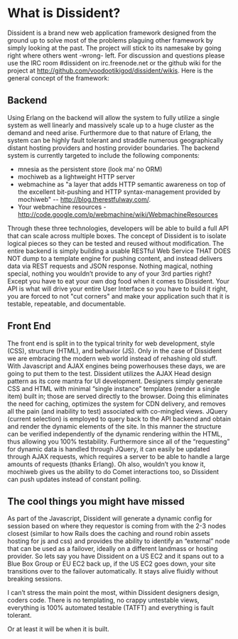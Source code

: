 What is Dissident?
==================

Dissident is a brand new web application framework designed from the ground up to solve most of the problems plaguing other framework by simply looking at the past. The project will stick to its namesake by going right where others went -wrong- left. For discussion and questions please use the IRC room #dissident on irc.freenode.net or the github wiki for the project at http://github.com/voodootikigod/dissident/wikis. Here is the general concept of the framework:

Backend
-------

Using Erlang on the backend will allow the system to fully utilize a single system as well linearly and massively scale up to a huge cluster as the demand and need arise. Furthermore due to that nature of Erlang, the system can be highly fault tolerant and straddle numerous geographically distant hosting providers and hosting provider boundaries. The backend system is currently targeted to include the following components:

* mnesia as the persistent store (look ma’ no ORM)
* mochiweb as a lightweight HTTP server
* webmachine as "a layer that adds HTTP semantic awareness on top of the excellent bit-pushing and HTTP syntax-management provided by mochiweb" -- http://blog.therestfulway.com/.
* Your webmachine resources - http://code.google.com/p/webmachine/wiki/WebmachineResources

Through these three technologies, developers will be able to build a full API that can scale across multiple boxes. The concept of Dissident is to isolate logical pieces so they can be tested and reused without modification. The entire backend is simply building a usable RESTful Web Service THAT DOES NOT dump to a template engine for pushing content, and instead delivers data via REST requests and JSON response. Nothing magical, nothing special, nothing you wouldn’t provide to any of your 3rd parties right? Except you have to eat your own dog food when it comes to Dissident. Your API is what will drive your entire User Interface so you have to build it right, you are forced to not "cut corners" and make your application such that it is testable, repeatable, and documentable.

Front End
---------

The front end is split in to the typical trinity for web development, style (CSS), structure (HTML), and behavior (JS). Only in the case of Dissident we are embracing the modern web world instead of rehashing old stuff. With Javascript and AJAX engines being powerhouses these days, we are going to put them to the test. Dissident utilizes the AJAX Head design pattern as its core mantra for UI development. Designers simply generate CSS and HTML with minimal “single instance” templates (render a single item) built in; those are served directly to the browser. Doing this eliminates the need for caching, optimizes the system for CDN delivery, and removes all the pain (and inability to test) associated with co-mingled views. JQuery (current selection) is employed to query back to the API backend and obtain and render the dynamic elements of the site. In this manner the structure can be verified independently of the dynamic rendering within the HTML, thus allowing you 100% testability. Furthermore since all of the “requesting” for dynamic data is handled through JQuery, it can easily be updated through AJAX requests, which requires a server to be able to handle a large amounts of requests (thanks Erlang). Oh also, wouldn’t you know it, mochiweb gives us the ability to do Comet interactions too, so Dissident can push updates instead of constant polling.


The cool things you might have missed
-------------------------------------

As part of the Javascript, Dissident will generate a dynamic config for session based on where they requestor is coming from with the 2-3 nodes closest (similar to how Rails does the caching and round robin assets hosting for js and css) and provides the ability to identify an “external” node that can be used as a failover, ideally on a different landmass or hosting provider. So lets say you have Dissident on a US EC2 and it spans out to a Blue Box Group or EU EC2 back up, if the US EC2 goes down, your site transitions over to the failover automatically. It stays alive fluidly without breaking sessions.

I can’t stress the main point the most, within Dissident designers design, coders code. There is no templating, no crappy untestable views, everything is 100% automated testable (TATFT) and everything is fault tolerant.

Or at least it will be when it is built.